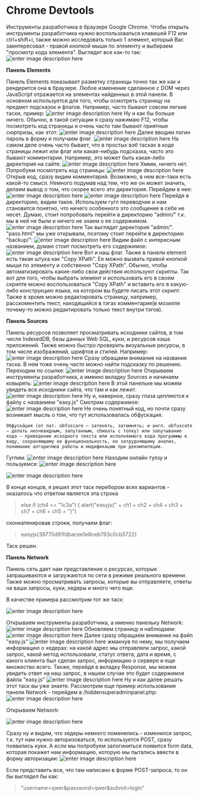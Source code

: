 # Chrome Devtools
Инструменты разработчика в браузере Google Chrome.
Чтобы открыть инструменты разработчика нужно воспользоваться клавишей F12 или ctrl+shift+i, также можно исследовать только 1 элемент, который Вас заинтересовал - правой кнопкой мыши по элементу и выбираем "просмотр кода элемента". Выглядит все как-то так:
![enter image description here](img/1.png)

**Панель Elements**

Панель Elements показывает разметку страницы точно так же как и рендерится она в браузере. Любое изменение сделанное с DOM через JavaScript отражается на элементах найденных в этой панели.
В основном используется для того, чтобы осмотреть страницу на предмет подсказок и флагов.
Например, часто бывают совсем легкие таски, пример:
![enter image description here](img/2.png)
Ну и как бы больше ничего. Обычно, в такой ситуации я сразу нажимаю F12, чтобы посмотреть код страницы и очень часто там бывают приятные сюрпризы, как этот:
![enter image description here](img/33.png)
Далее вводим логин пароль в форму и получаем флаг.
![enter image description here](img/4.png)
На самом деле очень часто бывает, что в простых вэб тасках в коде страницы лежит или флаг или какая-нибудь подсказка, часто это бывают комментарии. Например, это может быть какая-либо директория на сайте:
![enter image description here](img/5.png)
Хммм, ничего нет. Попробуем посмотреть код страницы:
![enter image description here](img/61.png)
Открыв код, сразу видим комментарий. Возможно, в нем все-таки есть какой-то смысл. Немного подумав над тем, что же он может значить, делаем вывод о том, что скорее всего это директория. Перейдем в нее:
![enter image description here](img/7.png)
![enter image description here](img/8.png)
Перейдя в директорию, видим такое. Используем гугл переводчик и нам становится понятно, что ничего особенного это сообщение в себе не несет. Думаю, стоит попробовать перейти в директорию
"admin/" т.к. мы в ней не были и ничего не знаем о ее содержимом.
![enter image description here](img/9.png)
Так выглядит директория "admin/". "pass.html" мы уже открывали, поэтому стоит перейти в директорию "backup/":
![enter image description here](img/10.png)
Видим файл с интересным названием, думаю стоит посмотреть его содержимое:
![enter image description here](img/11.png)
 Вот и наш флаг.
 Также в панели element есть такая штука как "Copy XPath". Ее можно вызвать правой кнопкой мыши по элементу и собственно "Copy XPath". Обычно, чтобы автоматизировать какие-либо свои действия используют скрипты. Так вот для того, чтобы выбрать элемент и использовать его в своем скрипте можно воспользоваться "Copy XPath" и вставить его в какую-либо конструкцию языка, на котором вы будете писать этот скрипт.
 Также в хроме можно редактировать страницу, например, расскоментить текст, находящийся в тэгах комментария(в мозилле почему-то можно редактировать только текст внутри тэгов).

**Панель Sources**

 Панель ресурсов позволяет просматривать исходники сайтов, в том числе IndexedDB, базы данных Web SQL, куки, и ресурсов кэша приложений. Также можно быстро проверить визуальные ресурсы, в том числе изображений, шрифтов и стилей.
 Например:
 ![enter image description here](img/sources1.png)
 Сразу обращаем внимание на название таска. В нем тоже очень часто можно найти подсказку по решению.
Переходим по ссылке:
![enter image description here](img/sources2.png)
Открываем инструменты разработчика, а именно вкладку Sources и начинаем ковырять:
![enter image description here](img/sources3.png)
В этой панельке мы можем увидеть все исходники сайта, что там и как лежит.
![enter image description here](img/sources4.png)
Ну и, наверное, сразу глаза цепляются к файлу с названием "easy.js"
Смотрим содержимое:
![enter image description here](img/sources6.png)
Не очень понятный код, но почти сразу возникает мысль о том, что тут использовалась обфускация.

    Обфуска́ция (от лат. obfuscare — затенять, затемнять; и англ. obfuscate — делать неочевидным, запутанным, сбивать с толку) или запутывание кода — приведение исходного текста или исполняемого кода программы к виду, сохраняющему ее функциональность, но затрудняющему анализ, понимание алгоритмов работы и модификацию при декомпиляции.

Гуглим:
![enter image description here](img/sources7.png)
Находим онлайн тулзу и пользуемся:
![enter image description here](img/sources8.png)

![enter image description here](img/sources9.png)

В конце концов, я решил этот таск перебором всех вариантов - оказалось что ответом является эта строка

> else if (ch4 == "1c3a") {
    alert("easyjs{" + ch1 + ch2 + ch4 + ch3 + ch7 + ch6 + ch5 + "}")

сконкатенировав строки, получаем флаг:

> easyjs{39770d91fdbacee1e8ceb793c0cb5722}

Таск решен.

**Панель Network**

Панель сеть дает нам представление о ресурсах, которые запрашиваются и загружаются по сети в режиме реального времени.  Также можно просматривать запросы, которые вы отправляете, ответы на ваши запросы, куки, хедеры и много чего еще.

В качестве примера рассмотрим тот же таск:

![enter image description here](img/sources2.png)

Открываем инструменты разработчика, а именно панельку Network:
![enter image description here](img/network1.png)
Обновляем страницу и наблюдаем:
![enter image description here](img/network2.png)
Далее сразу обращаем внимание на файл "easy.js"
![enter image description here](img/network3.png)
жмакнув по нему, мы получаем информацию о хедерах: на какой адрес мы отправляли запрос, какой запрос, какой метод использовали, статус ответа, дата и время, с какого клиента был сделан запрос, информацию о сервере и еще множество всего.
Также, перейдя в вкладку Response, мы можем увидеть ответ на наш запрос, в нашем случае это будет содержимое файла "easy.js"
![enter image description here](img/network5.png)
Ну и как далее решать этот таск вы уже знаете.
Рассмотрим еще пример использования панели Network - перейдем в /hiddensuperadminpanel.php:
![enter image description here](img/2.png)

Открываем Network:

![enter image description here](img/network6.png)

Сразу ну и видим, что хедеры немного поменялись - изменился запрос, т.к. тут нам нужно авторизоваться, то используется POST, сразу появились куки. А если мы попробуем залогиниться появится form data, которая покажет нам информацию, которую мы пытались ввести в форму авторизации:
![enter image description here](img/network7.png)

Если представить все, что там написано в форме POST-запроса, то он бы выглядел бы как:

> "username=qwer&password=qwer&submit=login"
